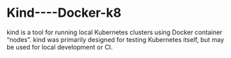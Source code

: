 # Kind----Docker-k8
kind is a tool for running local Kubernetes clusters using Docker container “nodes”. kind was primarily designed for testing Kubernetes itself, but may be used for local development or CI.
